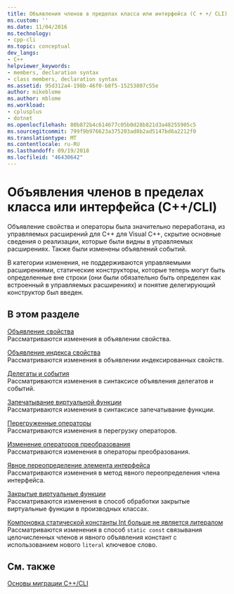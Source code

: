 ```yaml
---
title: Объявления членов в пределах класса или интерфейса (C + +/ CLI) | Документация Майкрософт
ms.custom: ''
ms.date: 11/04/2016
ms.technology:
- cpp-cli
ms.topic: conceptual
dev_langs:
- C++
helpviewer_keywords:
- members, declaration syntax
- class members, declaration syntax
ms.assetid: 95d312a4-198b-46f0-b8f5-15253807c55e
author: mikeblome
ms.author: mblome
ms.workload:
- cplusplus
- dotnet
ms.openlocfilehash: 80b872b4c614677c05b0d28b821d3a48255905c5
ms.sourcegitcommit: 799f9b976623a375203ad8b2ad5147bd6a2212f0
ms.translationtype: MT
ms.contentlocale: ru-RU
ms.lasthandoff: 09/19/2018
ms.locfileid: "46430642"
---
```

# <a name="member-declarations-within-a-class-or-interface-ccli"></a>Объявления членов в пределах класса или интерфейса (C++/CLI)

Объявление свойства и операторы была значительно переработана, из управляемых расширений для C++ для Visual C++, скрытие основные сведения о реализации, которые были видны в управляемых расширениях. Также были изменены объявлений событий.

В категории изменения, не поддерживаются управляемыми расширениями, статические конструкторы, которые теперь могут быть определенные вне строки (они были обязательно быть определен как встроенный в управляемых расширениях) и понятие делегирующий конструктор был введен.

## <a name="in-this-section"></a>В этом разделе

[Объявление свойства](../dotnet/property-declaration.md)<br/>
Рассматриваются изменения в объявлении свойства.

[Объявление индекса свойства](../dotnet/property-index-declaration.md)<br/>
Рассматриваются изменения в объявлении индексированных свойств.

[Делегаты и события](../dotnet/delegates-and-events.md)<br/>
Рассматриваются изменения в синтаксисе объявления делегатов и событий.

[Запечатывание виртуальной функции](../dotnet/sealing-a-virtual-function.md)<br/>
Рассматриваются изменения в синтаксисе запечатывание функции.

[Перегруженные операторы](../dotnet/overloaded-operators.md)<br/>
Рассматриваются изменения в перегрузку операторов.

[Изменение операторов преобразования](../dotnet/changes-to-conversion-operators.md)<br/>
Рассматриваются изменения в операторы преобразования.

[Явное переопределение элемента интерфейса](../dotnet/explicit-override-of-an-interface-member.md)<br/>
Рассматриваются изменения в метод явного переопределения члена интерфейса.

[Закрытые виртуальные функции](../dotnet/private-virtual-functions.md)<br/>
Рассматриваются изменения в способ обработки закрытые виртуальные функции в производных классах.

[Компоновка статической константы Int больше не является литералом](../dotnet/static-const-int-linkage-is-no-longer-literal.md)<br/>
Рассматриваются изменения в способ `static const` связывания целочисленных членов и явного объявления констант с использованием нового `literal` ключевое слово.

## <a name="see-also"></a>См. также

[Основы миграции C++/CLI](../dotnet/cpp-cli-migration-primer.md)